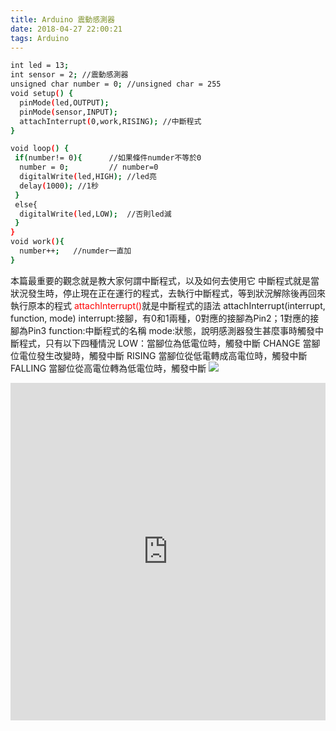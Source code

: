 ```yaml
---
title: Arduino 震動感測器
date: 2018-04-27 22:00:21
tags: Arduino
---
```


```bash
int led = 13;
int sensor = 2; //震動感測器
unsigned char number = 0; //unsigned char = 255
void setup() {
  pinMode(led,OUTPUT);
  pinMode(sensor,INPUT);
  attachInterrupt(0,work,RISING); //中斷程式
}

void loop() {
 if(number!= 0){      //如果條件numder不等於0
  number = 0;         // number=0
  digitalWrite(led,HIGH); //led亮
  delay(1000); //1秒
 }
 else{
  digitalWrite(led,LOW);  //否則led滅
 }
}
void work(){
  number++;   //numder一直加
}
```

本篇最重要的觀念就是教大家何謂中斷程式，以及如何去使用它
中斷程式就是當狀況發生時，停止現在正在運行的程式，去執行中斷程式，等到狀況解除後再回來執行原本的程式
<font color="#FF0000">attachInterrupt()</font>就是中斷程式的語法
attachInterrupt(interrupt, function, mode)
interrupt:接腳，有0和1兩種，0對應的接腳為Pin2；1對應的接腳為Pin3
function:中斷程式的名稱
mode:狀態，說明感測器發生甚麼事時觸發中斷程式，只有以下四種情況
    LOW：當腳位為低電位時，觸發中斷
    CHANGE 當腳位電位發生改變時，觸發中斷
    RISING 當腳位從低電轉成高電位時，觸發中斷
    FALLING 當腳位從高電位轉為低電位時，觸發中斷
<img src="https://sites.google.com/a/jbps.ttct.edu.tw/zhi-ben-guo-xiaoarduino-yan-xi/_/rsrc/1459913936278/di-shi-san-ke-qing-xie-kai-guan-led-deng-pao/Ardulno%20SW-520D%20720.jpg?height=356&width=400">


<iframe class="imgur-embed" width="100%" height="540" frameborder="0" src="https://i.imgur.com/KoucSI5.gifv#embed"></iframe>
